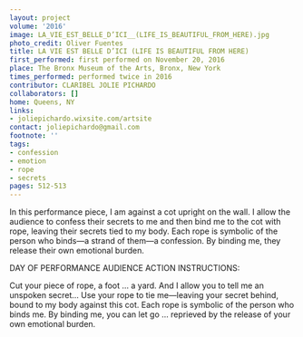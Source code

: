 ```yaml
---
layout: project
volume: '2016'
image: LA_VIE_EST_BELLE_D’ICI__(LIFE_IS_BEAUTIFUL_FROM_HERE).jpg
photo_credit: Oliver Fuentes
title: LA VIE EST BELLE D’ICI (LIFE IS BEAUTIFUL FROM HERE)
first_performed: first performed on November 20, 2016
place: The Bronx Museum of the Arts, Bronx, New York
times_performed: performed twice in 2016
contributor: CLARIBEL JOLIE PICHARDO
collaborators: []
home: Queens, NY
links:
- joliepichardo.wixsite.com/artsite
contact: joliepichardo@gmail.com
footnote: ''
tags:
- confession
- emotion
- rope
- secrets
pages: 512-513
---
```


In this performance piece, I am against a cot upright on the wall. I allow the audience to confess their secrets to me and then bind me to the cot with rope, leaving their secrets tied to my body. Each rope is symbolic of the person who binds—a strand of them—a confession. By binding me, they release their own emotional burden.

DAY OF PERFORMANCE AUDIENCE ACTION INSTRUCTIONS:

Cut your piece of rope, a foot … a yard. And I allow you to tell me an unspoken secret… Use your rope to tie me—leaving your secret behind, bound to my body against this cot. Each rope is symbolic of the person who binds me. By binding me, you can let go … reprieved by the release of your own emotional burden.
